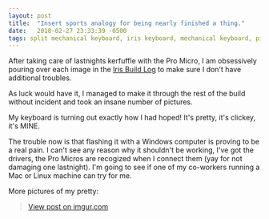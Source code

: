 ```yaml
---
layout: post
title:  "Insert sports analogy for being nearly finished a thing."
date:   2018-02-27 23:33:39 -0500
tags: split mechanical keyboard, iris keyboard, mechanical keyboard, pictures
---
```


After taking care of lastnights kerfuffle with the Pro Micro, I am obsessively pouring over each image in the [Iris Build Log](https://imgur.com/a/iQH2W) to make sure I don't have additional troubles. 

As luck would have it, I managed to make it through the rest of the build without incident and took an insane number of pictures.

My keyboard is turning out exactly how I had hoped! It's pretty, it's clickey, it's MINE. 

The trouble now is that flashing it with a Windows computer is proving to be a real pain. I can't see any reason why it shouldn't be working, I've got the drivers, the Pro Micros are recogized when I connect them (yay for not damaging one lastnight). I'm going to see if one of my co-workers running a Mac or Linux machine can try for me.

More pictures of my pretty:

<blockquote class="imgur-embed-pub" lang="en" data-id="a/7aKHm"><a href="//imgur.com/a/7aKHm">View post on imgur.com</a></blockquote><script async src="//s.imgur.com/min/embed.js" charset="utf-8"></script>